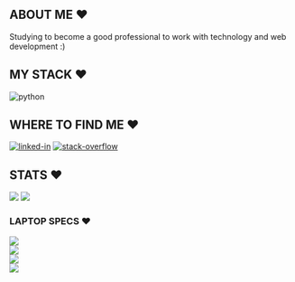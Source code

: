  ##  ABOUT ME ❤

Studying to become a good professional to work with technology and web development :)
<br>

##  MY STACK ❤

<div>
<img alt="python" src="https://img.shields.io/badge/Python-191622?style=for-the-badge&logo=python&logoColor=be5d98" /></div>

##  WHERE TO FIND ME ❤
<div>
<a href="https://www.linkedin.com/in/gabriella-possiderio/"><img alt="linked-in" src="https://img.shields.io/badge/linkedin-191622?&style=for-the-badge&logo=linkedin&logoColor=be5d98" /></a>
<a href="https://stackoverflow.com/story/gabi_possiderio"><img alt="stack-overflow" src="https://img.shields.io/badge/stack%20overflow-191622?logo=stack-overflow&logoColor=be5d98&style=for-the-badge" /></a>
</div>

##  STATS ❤
<div>
<img src="https://github-readme-stats.vercel.app/api?username=gabipossiderio&count_private=true&show_icons=true&theme=omni&hide_border=true" /> 
<img src="https://github-readme-stats.vercel.app/api/top-langs/?username=gabipossiderio&count_private=true&show_icons=true&theme=omni&hide_border=true&layout=compact" />
</div>

### LAPTOP SPECS ❤
<div>
<img src="https://img.shields.io/badge/AMD_Ryzen_5_5500G-191622?style=for-the-badge&logo=amd&logoColor=be5d98" />
</br>
<img src="https://img.shields.io/badge/Lenovo_IdeaPad_i3-191622?style=for-the-badge&logo=lenovo&logoColor=be5d98" />
</br>
<img src="https://img.shields.io/badge/Windows_10-191622?style=for-the-badge&logo=windows&logoColor=be5d98" />
</br>
<img src="https://img.shields.io/badge/Pop!OS-191622?style=for-the-badge&logo=popos&logoColor=be5d98" />
</br>
</div>
